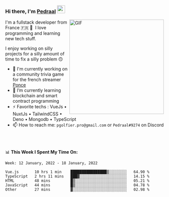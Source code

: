 ### Hi there, I'm <a href="https://pedraal.dev" target="_blank">Pedraal</a> <img src="https://media.giphy.com/media/hvRJCLFzcasrR4ia7z/giphy.gif" width="25px">
<img align="right" alt="GIF" src="https://pedraal.dev/avatar.png" width="300" height="300" />

I'm a fullstack developer from France 🇫🇷 🥖 &nbsp;I love programming and learning new
tech stuff.

I enjoy working on silly projects for a silly amount of time to fix a silly problem 🙃

- 🔭  I'm currently working on a community trivia game for the french streamer <a href="https://twitch.tv/ponce" target="_blank">Ponce</a>
- 🌱 I’m currently learning blockchain and smart contract programming
- ⚡ Favorite techs : VueJs &bull; NuxtJs &bull; TailwindCSS &bull; Deno &bull; Mongodb &bull; TypeScript
- 📫 How to reach me: `pgolfier.pro@gmail.com` or `Pedraal#9274` on Discord

<br>
<br>

📊 **This Week I Spent My Time On:**
<!--START_SECTION:waka-->
```text
Week: 12 January, 2022 - 18 January, 2022

Vue.js       10 hrs 1 min    ████████████████▒░░░░░░░░   64.90 % 
TypeScript   2 hrs 11 mins   ███▓░░░░░░░░░░░░░░░░░░░░░   14.15 % 
HTML         48 mins         █▒░░░░░░░░░░░░░░░░░░░░░░░   05.21 % 
JavaScript   44 mins         █▒░░░░░░░░░░░░░░░░░░░░░░░   04.78 % 
Other        27 mins         ▓░░░░░░░░░░░░░░░░░░░░░░░░   02.98 % 
```
<!--END_SECTION:waka-->
